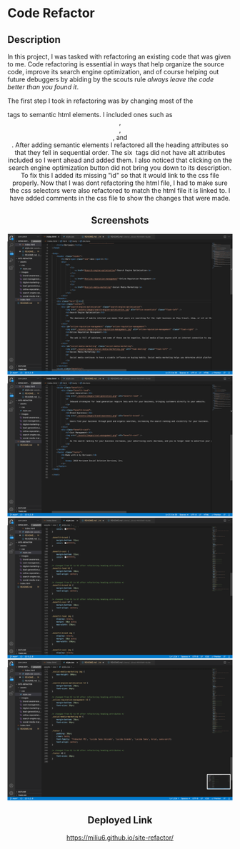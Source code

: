 # Code Refactor

## Description

In this project, I was tasked with refactoring an existing code that was given to me. Code refactoring is essential in ways that help organize the source code, improve its search engine optimization, and of course helping out future debuggers by abiding by the scouts rule *always leave the code better than you found it*.

The first step I took in refactoring was by changing most of the <div> tags to semantic html elements. I included ones such as <header>, <section>, <aside>, and <footer>. After adding semantic elements I refactored all the heading attributes so that they fell in sequential order. The six <img> tags did not have alt attributes included so I went ahead and added them. I also noticed that clicking on the search engine optimization button did not bring you down to its description. To fix this I added its missing "id" so that it would link to the css file properly. Now that I was dont refactoring the html file, I had to make sure the css selectors were also refactored to match the html file it is linked to. I have added comments in the css file to show the changes that were made.

## Screenshots

![html](assets/images/Screen%20Shot%202022-03-24%20at%205.38.14%20PM.png)
![html](assets/images/Screen%20Shot%202022-03-24%20at%205.38.26%20PM.png)
![css](assets/images/Screen%20Shot%202022-03-24%20at%205.42.38%20PM.png)
![css](assets/images/Screen%20Shot%202022-03-24%20at%205.42.43%20PM.png)


## Deployed Link

https://miliu6.github.io/site-refactor/